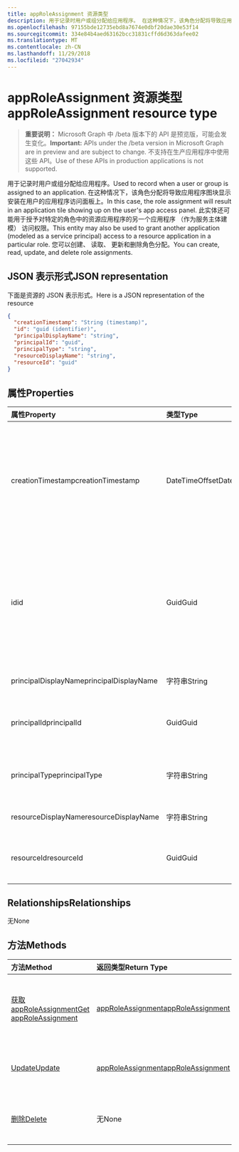 ```yaml
---
title: appRoleAssignment 资源类型
description: 用于记录时用户或组分配给应用程序。 在这种情况下，该角色分配将导致应用程序图块显示安装在用户的应用程序访问面板上。 此实体还可能用于授予对特定的角色中的资源应用程序的另一个应用程序 （作为服务主体建模） 访问权限。 您可以创建、 读取、 更新和删除角色分配。
ms.openlocfilehash: 97155bde12735ebd8a7674e0dbf20dae30e53f14
ms.sourcegitcommit: 334e84b4aed63162bcc31831cffd6d363dafee02
ms.translationtype: MT
ms.contentlocale: zh-CN
ms.lasthandoff: 11/29/2018
ms.locfileid: "27042934"
---
```

# <a name="approleassignment-resource-type"></a><span data-ttu-id="5f66b-106">appRoleAssignment 资源类型</span><span class="sxs-lookup"><span data-stu-id="5f66b-106">appRoleAssignment resource type</span></span>

> <span data-ttu-id="5f66b-107">**重要说明：** Microsoft Graph 中 /beta 版本下的 API 是预览版，可能会发生变化。</span><span class="sxs-lookup"><span data-stu-id="5f66b-107">**Important:** APIs under the /beta version in Microsoft Graph are in preview and are subject to change.</span></span> <span data-ttu-id="5f66b-108">不支持在生产应用程序中使用这些 API。</span><span class="sxs-lookup"><span data-stu-id="5f66b-108">Use of these APIs in production applications is not supported.</span></span>

<span data-ttu-id="5f66b-109">用于记录时用户或组分配给应用程序。</span><span class="sxs-lookup"><span data-stu-id="5f66b-109">Used to record when a user or group is assigned to an application.</span></span> <span data-ttu-id="5f66b-110">在这种情况下，该角色分配将导致应用程序图块显示安装在用户的应用程序访问面板上。</span><span class="sxs-lookup"><span data-stu-id="5f66b-110">In this case, the role assignment will result in an application tile showing up on the user's app access panel.</span></span> <span data-ttu-id="5f66b-111">此实体还可能用于授予对特定的角色中的资源应用程序的另一个应用程序 （作为服务主体建模） 访问权限。</span><span class="sxs-lookup"><span data-stu-id="5f66b-111">This entity may also be used to grant another application (modeled as a service principal) access to a resource application in a particular role.</span></span> <span data-ttu-id="5f66b-112">您可以创建、 读取、 更新和删除角色分配。</span><span class="sxs-lookup"><span data-stu-id="5f66b-112">You can create, read, update, and delete role assignments.</span></span>


## <a name="json-representation"></a><span data-ttu-id="5f66b-113">JSON 表示形式</span><span class="sxs-lookup"><span data-stu-id="5f66b-113">JSON representation</span></span>

<span data-ttu-id="5f66b-114">下面是资源的 JSON 表示形式。</span><span class="sxs-lookup"><span data-stu-id="5f66b-114">Here is a JSON representation of the resource</span></span>

<!-- {
  "blockType": "resource",
  "optionalProperties": [

  ],
  "@odata.type": "microsoft.graph.approleassignment"
}-->

```json
{
  "creationTimestamp": "String (timestamp)",
  "id": "guid (identifier)",
  "principalDisplayName": "string",
  "principalId": "guid",
  "principalType": "string",
  "resourceDisplayName": "string",
  "resourceId": "guid"
}

```
## <a name="properties"></a><span data-ttu-id="5f66b-115">属性</span><span class="sxs-lookup"><span data-stu-id="5f66b-115">Properties</span></span>
| <span data-ttu-id="5f66b-116">属性</span><span class="sxs-lookup"><span data-stu-id="5f66b-116">Property</span></span>     | <span data-ttu-id="5f66b-117">类型</span><span class="sxs-lookup"><span data-stu-id="5f66b-117">Type</span></span>   |<span data-ttu-id="5f66b-118">说明</span><span class="sxs-lookup"><span data-stu-id="5f66b-118">Description</span></span>|
|:---------------|:--------|:----------|
|<span data-ttu-id="5f66b-119">creationTimestamp</span><span class="sxs-lookup"><span data-stu-id="5f66b-119">creationTimestamp</span></span>|<span data-ttu-id="5f66b-120">DateTimeOffset</span><span class="sxs-lookup"><span data-stu-id="5f66b-120">DateTimeOffset</span></span>|<span data-ttu-id="5f66b-121">授予创建时间。时间戳类型表示使用 ISO 8601 格式的日期和时间信息且始终在 UTC 时间。</span><span class="sxs-lookup"><span data-stu-id="5f66b-121">The time when the grant was created.The Timestamp type represents date and time information using ISO 8601 format and is always in UTC time.</span></span> <span data-ttu-id="5f66b-122">例如，2014 年 1 月 1 日午夜 UTC 如下所示：`'2014-01-01T00:00:00Z'`</span><span class="sxs-lookup"><span data-stu-id="5f66b-122">For example, midnight UTC on Jan 1, 2014 would look like this: `'2014-01-01T00:00:00Z'`</span></span>|
|<span data-ttu-id="5f66b-123">id</span><span class="sxs-lookup"><span data-stu-id="5f66b-123">id</span></span>|<span data-ttu-id="5f66b-124">Guid</span><span class="sxs-lookup"><span data-stu-id="5f66b-124">Guid</span></span>|<span data-ttu-id="5f66b-125">已分配给主体角色 id。</span><span class="sxs-lookup"><span data-stu-id="5f66b-125">The role id that was assigned to the principal.</span></span>  <span data-ttu-id="5f66b-126">必须由其**appRoles**属性中目标资源应用程序**resourceId**声明此角色。</span><span class="sxs-lookup"><span data-stu-id="5f66b-126">This role must be declared by the target resource application **resourceId** in its **appRoles** property.</span></span> <span data-ttu-id="5f66b-127">如果资源没有声明任何权限，必须指定默认 id (零 GUID)。</span><span class="sxs-lookup"><span data-stu-id="5f66b-127">Where the resource does not declare any permissions, a default id (zero GUID) must be specified.</span></span> <span data-ttu-id="5f66b-128">键。</span><span class="sxs-lookup"><span data-stu-id="5f66b-128">Key.</span></span> <span data-ttu-id="5f66b-129">不可为 null。</span><span class="sxs-lookup"><span data-stu-id="5f66b-129">Not nullable.</span></span> |
|<span data-ttu-id="5f66b-130">principalDisplayName</span><span class="sxs-lookup"><span data-stu-id="5f66b-130">principalDisplayName</span></span>|<span data-ttu-id="5f66b-131">字符串</span><span class="sxs-lookup"><span data-stu-id="5f66b-131">String</span></span>|<span data-ttu-id="5f66b-132">已授予访问权限的主体的显示名称。</span><span class="sxs-lookup"><span data-stu-id="5f66b-132">The display name of the principal that was granted the access.</span></span>|
|<span data-ttu-id="5f66b-133">principalId</span><span class="sxs-lookup"><span data-stu-id="5f66b-133">principalId</span></span>|<span data-ttu-id="5f66b-134">Guid</span><span class="sxs-lookup"><span data-stu-id="5f66b-134">Guid</span></span>|<span data-ttu-id="5f66b-135">要授予访问权限的主体的唯一标识符 (**id**)。</span><span class="sxs-lookup"><span data-stu-id="5f66b-135">The unique identifier (**id**) for the principal being granted the access.</span></span> <span data-ttu-id="5f66b-136">所需在创建。</span><span class="sxs-lookup"><span data-stu-id="5f66b-136">Required on create.</span></span>            |
|<span data-ttu-id="5f66b-137">principalType</span><span class="sxs-lookup"><span data-stu-id="5f66b-137">principalType</span></span>|<span data-ttu-id="5f66b-138">字符串</span><span class="sxs-lookup"><span data-stu-id="5f66b-138">String</span></span>|<span data-ttu-id="5f66b-139">主体的类型。</span><span class="sxs-lookup"><span data-stu-id="5f66b-139">The type of principal.</span></span>  <span data-ttu-id="5f66b-140">这可以是"User"，"组"或"ServicePrincipal"。</span><span class="sxs-lookup"><span data-stu-id="5f66b-140">This can either be "User", "Group" or "ServicePrincipal".</span></span>|
|<span data-ttu-id="5f66b-141">resourceDisplayName</span><span class="sxs-lookup"><span data-stu-id="5f66b-141">resourceDisplayName</span></span>|<span data-ttu-id="5f66b-142">字符串</span><span class="sxs-lookup"><span data-stu-id="5f66b-142">String</span></span>|<span data-ttu-id="5f66b-143">对其进行分配资源的显示名称。</span><span class="sxs-lookup"><span data-stu-id="5f66b-143">The display name of the resource to which the assignment was made.</span></span>|
|<span data-ttu-id="5f66b-144">resourceId</span><span class="sxs-lookup"><span data-stu-id="5f66b-144">resourceId</span></span>|<span data-ttu-id="5f66b-145">Guid</span><span class="sxs-lookup"><span data-stu-id="5f66b-145">Guid</span></span>|<span data-ttu-id="5f66b-146">唯一标识符 (**id**) 为其进行工作分配的目标资源 （服务主体）。</span><span class="sxs-lookup"><span data-stu-id="5f66b-146">The unique identifier (**id**) for the target resource (service principal) for which the assignment was made.</span></span>|

## <a name="relationships"></a><span data-ttu-id="5f66b-147">Relationships</span><span class="sxs-lookup"><span data-stu-id="5f66b-147">Relationships</span></span>
<span data-ttu-id="5f66b-148">无</span><span class="sxs-lookup"><span data-stu-id="5f66b-148">None</span></span>


## <a name="methods"></a><span data-ttu-id="5f66b-149">方法</span><span class="sxs-lookup"><span data-stu-id="5f66b-149">Methods</span></span>

| <span data-ttu-id="5f66b-150">方法</span><span class="sxs-lookup"><span data-stu-id="5f66b-150">Method</span></span>           | <span data-ttu-id="5f66b-151">返回类型</span><span class="sxs-lookup"><span data-stu-id="5f66b-151">Return Type</span></span>    |<span data-ttu-id="5f66b-152">说明</span><span class="sxs-lookup"><span data-stu-id="5f66b-152">Description</span></span>|
|:---------------|:--------|:----------|
|[<span data-ttu-id="5f66b-153">获取 appRoleAssignment</span><span class="sxs-lookup"><span data-stu-id="5f66b-153">Get appRoleAssignment</span></span>](../api/approleassignment-get.md) | [<span data-ttu-id="5f66b-154">appRoleAssignment</span><span class="sxs-lookup"><span data-stu-id="5f66b-154">appRoleAssignment</span></span>](approleassignment.md) |<span data-ttu-id="5f66b-155">读取属性和 appRoleAssignment 对象的关系。</span><span class="sxs-lookup"><span data-stu-id="5f66b-155">Read properties and relationships of appRoleAssignment object.</span></span>|
|[<span data-ttu-id="5f66b-156">Update</span><span class="sxs-lookup"><span data-stu-id="5f66b-156">Update</span></span>](../api/approleassignment-update.md) | [<span data-ttu-id="5f66b-157">appRoleAssignment</span><span class="sxs-lookup"><span data-stu-id="5f66b-157">appRoleAssignment</span></span>](approleassignment.md)   |<span data-ttu-id="5f66b-158">更新 appRoleAssignment 对象。</span><span class="sxs-lookup"><span data-stu-id="5f66b-158">Update appRoleAssignment object.</span></span> |
|[<span data-ttu-id="5f66b-159">删除</span><span class="sxs-lookup"><span data-stu-id="5f66b-159">Delete</span></span>](../api/approleassignment-delete.md) | <span data-ttu-id="5f66b-160">无</span><span class="sxs-lookup"><span data-stu-id="5f66b-160">None</span></span> |<span data-ttu-id="5f66b-161">删除 appRoleAssignment 对象。</span><span class="sxs-lookup"><span data-stu-id="5f66b-161">Delete appRoleAssignment object.</span></span> |

<!-- uuid: 8fcb5dbc-d5aa-4681-8e31-b001d5168d79
2015-10-25 14:57:30 UTC -->
<!-- {
  "type": "#page.annotation",
  "description": "appRoleAssignment resource",
  "keywords": "",
  "section": "documentation",
  "tocPath": ""
}-->